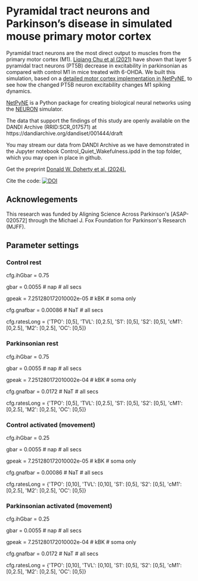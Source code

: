 <h1>Pyramidal tract neurons and Parkinson’s disease in simulated mouse primary motor cortex</h1>
<p>Pyramidal tract neurons are the most direct output to muscles from the primary motor cortex (M1). <a href="https://www.jneurosci.org/content/41/25/5553">Liqiang Chu et al (2021)</a> have shown that layer 5 pyramidal tract neurons (PT5B) decrease in excitability in parkinsonian as compared with control M1 in mice treated with 6-OHDA.
We built this simulation, based on a <a href="https://github.com/suny-downstate-medical-center/netpyne/tree/development/examples/M1detailed">detailed motor cortex implementation in NetPyNE</a>, to see how the changed PT5B neuron excitability changes M1 spiking dynamics.</p>
<p><a href="http://doc.netpyne.org/">NetPyNE</a> is a Python package for creating biological neural networks using the <a href="https://nrn.readthedocs.io">NEURON</a> simulator.</p>
<p>The data that support the findings of this study are openly available on the DANDI Archive (RRID:SCR_017571) at https://dandiarchive.org/dandiset/001444/draft</p>
<p>You may stream our data from DANDI Archive as we have demonstrated in the Jupyter notebook Control_Quiet_Wakefulness.ipdd in the top folder, which you may open in place in github.</p>
<p>Get the preprint <a href="https://www.biorxiv.org/content/10.1101/2024.05.23.595566v1">Donald W. Doherty et al. (2024).</a></p>
<p>Cite the code: <a href="https://zenodo.org/doi/10.5281/zenodo.12399982"><img src="https://zenodo.org/badge/818711475.svg" alt="DOI"></a></p>
<h2>Acknowlegements</h2>
<p>This research was funded by Aligning Science Across Parkinson's [ASAP-020572] through the Michael J. Fox Foundation for Parkinson's Research (MJFF).</p>
<h2>Parameter settings</h2>
<h3>Control rest</h3>
<p>cfg.ihGbar = 0.75
<p>gbar = 0.0055					# nap		# all secs</p>
<p>gpeak = 7.251280172010002e-05	# kBK		# soma only</p>
<p>cfg.gnafbar = 0.00086 			# NaT		# all secs</p>
<p>cfg.ratesLong = {'TPO': [0,5], 'TVL': [0,2.5], 'S1': [0,5], 'S2': [0,5], 'cM1': [0,2.5], 'M2': [0,2.5], 'OC': [0,5]}</p>
<h3>Parkinsonian rest</h3>
<p>cfg.ihGbar = 0.75
<p>gbar = 0.0055					# nap		# all secs</p>
<p>gpeak = 7.251280172010002e-04	# kBK		# soma only</p>
<p>cfg.gnafbar = 0.0172 			# NaT		# all secs</p>
<p>cfg.ratesLong = {'TPO': [0,5], 'TVL': [0,2.5], 'S1': [0,5], 'S2': [0,5], 'cM1': [0,2.5], 'M2': [0,2.5], 'OC': [0,5]}</p>
<h3>Control activated (movement)</h3>
<p>cfg.ihGbar = 0.25
<p>gbar = 0.0055					# nap		# all secs</p>
<p>gpeak = 7.251280172010002e-05	# kBK		# soma only</p>
<p>cfg.gnafbar = 0.00086 			# NaT		# all secs</p>
<p>cfg.ratesLong = {'TPO': [0,10], 'TVL': [0,10], 'S1': [0,5], 'S2': [0,5], 'cM1': [0,2.5], 'M2': [0,2.5], 'OC': [0,5]}</p>
<h3>Parkinsonian activated (movement)</h3>
<p>cfg.ihGbar = 0.25
<p>gbar = 0.0055					# nap		# all secs</p>
<p>gpeak = 7.251280172010002e-04	# kBK		# soma only</p>
<p>cfg.gnafbar = 0.0172 			# NaT		# all secs</p>
<p>cfg.ratesLong = {'TPO': [0,10], 'TVL': [0,10], 'S1': [0,5], 'S2': [0,5], 'cM1': [0,2.5], 'M2': [0,2.5], 'OC': [0,5]}</p>
